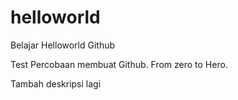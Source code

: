 # helloworld
Belajar Helloworld Github

Test Percobaan membuat Github.
From zero to Hero.

Tambah deskripsi lagi
